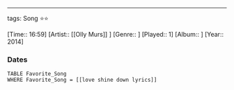 ---
tags: Song ⭐⭐ 

[Time:: 16:59]
[Artist:: [[Olly Murs]] ]
[Genre:: ]
[Played:: 1]
[Album:: ]
[Year:: 2014]
### Dates
````dataview
TABLE Favorite_Song
WHERE Favorite_Song = [[love shine down lyrics]]
````